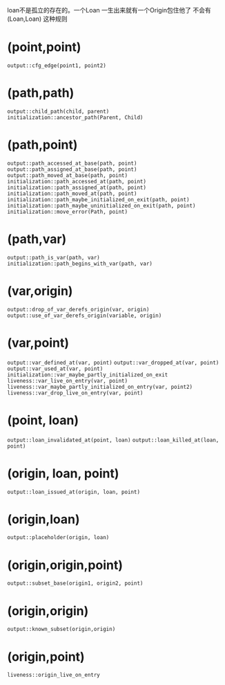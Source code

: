 loan不是孤立的存在的。一个Loan 一生出来就有一个Origin包住他了
不会有 (Loan,Loan) 这种规则


# (point,point)
`output::cfg_edge(point1, point2)`

# (path,path)
`output::child_path(child, parent)`
`initialization::ancestor_path(Parent, Child)`

# (path,point)
`output::path_accessed_at_base(path, point)`
`output::path_assigned_at_base(path, point)`
`output::path_moved_at_base(path, point)`
`initialization::path_accessed_at(path, point)`
`initialization::path_assigned_at(path, point)`
`initialization::path_moved_at(path, point)`
`initialization::path_maybe_initialized_on_exit(path, point)`
`initialization::path_maybe_uninitialized_on_exit(path, point)`
`initialization::move_error(Path, point)`

# (path,var)
`output::path_is_var(path, var)`
`initialization::path_begins_with_var(path, var)`

# (var,origin)
`output::drop_of_var_derefs_origin(var, origin)`
`output::use_of_var_derefs_origin(variable, origin)`

# (var,point)
`output::var_defined_at(var, point)`
`output::var_dropped_at(var, point)`
`output::var_used_at(var, point)`
`initialization::var_maybe_partly_initialized_on_exit`
`liveness::var_live_on_entry(var, point)`
`liveness::var_maybe_partly_initialized_on_entry(var, point2)`
`liveness::var_drop_live_on_entry(var, point)`

# (point, loan)
`output::loan_invalidated_at(point, loan)`
`output::loan_killed_at(loan, point)`

# (origin, loan, point)
`output::loan_issued_at(origin, loan, point)`

# (origin,loan)
`output::placeholder(origin, loan)`

# (origin,origin,point)
`output::subset_base(origin1, origin2, point)`

# (origin,origin)
`output::known_subset(origin,origin)`

# (origin,point)
`liveness::origin_live_on_entry`

